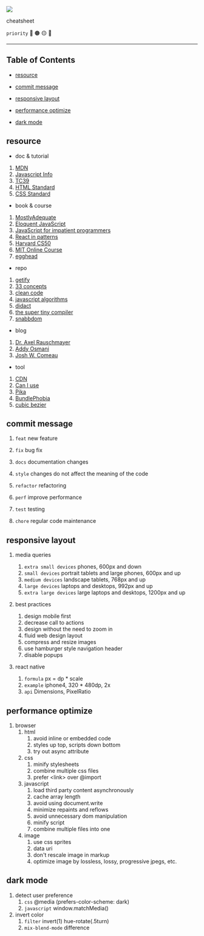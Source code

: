 ![](assets/favicon.ico)

cheatsheet

`priority` 🔴 🟠 🟡 🔵

---

## Table of Contents

- [resource](#resource)

- [commit message](#commit-message)

- [responsive layout](#responsive-layout)

- [performance optimize](#performance-optimize)

- [dark mode](#dark-mode)

## resource

- doc & tutorial

1. [MDN](https://developer.mozilla.org/en-US/)
1. [Javascript Info](https://javascript.info/)
1. [TC39](https://tc39.es/)
1. [HTML Standard](https://html.spec.whatwg.org/multipage/)
1. [CSS Standard](https://www.w3.org/TR/)

- book & course

1. [MostlyAdequate](https://mostly-adequate.gitbooks.io/mostly-adequate-guide/content/)
1. [Eloquent JavaScript](https://eloquentjavascript.net/)
1. [JavaScript for impatient programmers](https://exploringjs.com/impatient-js/toc.html)
1. [React in patterns](https://krasimir.gitbooks.io/react-in-patterns/content/)
1. [Harvard CS50](https://online-learning.harvard.edu/course/cs50s-web-programming-python-and-javascript?delta=0)
1. [MIT Online Course](https://ocw.mit.edu/courses/electrical-engineering-and-computer-science/6-006-introduction-to-algorithms-fall-2011/)
1. [egghead](https://egghead.io/)

- repo

1. [getify](https://github.com/getify/You-Dont-Know-JS)
1. [33 concepts](https://github.com/leonardomso/33-js-concepts)
1. [clean code](https://github.com/ryanmcdermott/clean-code-javascript)
1. [javascript algorithms](https://github.com/trekhleb/javascript-algorithms)
1. [didact](https://github.com/pomber/didact)
1. [the super tiny compiler](https://github.com/jamiebuilds/the-super-tiny-compiler)
1. [snabbdom](https://github.com/snabbdom/snabbdom)

- blog

1. [Dr. Axel Rauschmayer](https://2ality.com/)
1. [Addy Osmani](https://addyosmani.com/blog/)
1. [Josh W. Comeau](https://www.joshwcomeau.com/)

- tool

1. [CDN](https://cdnjs.com/)
1. [Can I use](https://caniuse.com/)
1. [Pika](https://www.pika.dev/)
1. [BundlePhobia](https://bundlephobia.com/)
1. [cubic bezier](https://cubic-bezier.com/#.17,.67,.83,.67)

## commit message

1. `feat` new feature

1. `fix` bug fix

1. `docs` documentation changes

1. `style` changes do not affect the meaning of the code

1. `refactor` refactoring

1. `perf` improve performance

1. `test` testing

1. `chore` regular code maintenance

## responsive layout

1. media queries

   1. `extra small devices` phones, 600px and down
   1. `small devices` portrait tablets and large phones, 600px and up
   1. `medium devices` landscape tablets, 768px and up
   1. `large devices` laptops and desktops, 992px and up
   1. `extra large devices` large laptops and desktops, 1200px and up

1. best practices

   1. design mobile first
   1. decrease call to actions
   1. design without the need to zoom in
   1. fluid web design layout
   1. compress and resize images
   1. use hamburger style navigation header
   1. disable popups

1. react native

   1. `formula` px = dp \* scale
   1. `example` iphone4, 320 \* 480dp, 2x
   1. `api` Dimensions, PixelRatio

## performance optimize

1. browser
   1. html
      1. avoid inline or embedded code
      1. styles up top, scripts down bottom
      1. try out async attribute
   1. css
      1. minify stylesheets
      1. combine multiple css files
      1. prefer \<link> over @import
   1. javascript
      1. load third party content asynchronously
      1. cache array length
      1. avoid using document.write
      1. minimize repaints and reflows
      1. avoid unnecessary dom manipulation
      1. minify script
      1. combine multiple files into one
   1. image
      1. use css sprites
      1. data uri
      1. don't rescale image in markup
      1. optimize image by lossless, lossy, progressive jpegs, etc.

## dark mode

1. detect user preference
   1. `css` @media (prefers-color-scheme: dark)
   1. `javascript` window.matchMedia()
1. invert color
   1. `filter` invert(1) hue-rotate(.5turn)
   1. `mix-blend-mode` difference
